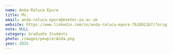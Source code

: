 ```yaml
---
name: Anda-Raluca Epure
title: Ms.
email: anda-raluca.epure@exeter.ox.ac.uk
website: https://www.linkedin.com/in/anda-raluca-epure-7b28021b7/?originalSubdomain=uk
note: NULL
category: Graduate Students
photo: /images/people/Anda.png
year: 2025
---
```

